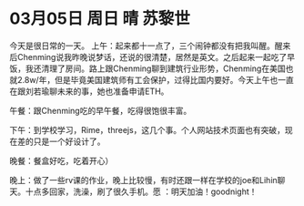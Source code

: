 # 03月05日 周日 晴 苏黎世

今天是很日常的一天。上午：起来都十一点了，三个闹钟都没有把我叫醒。醒来后Chenming说我昨晚说梦话，还说的很清楚，居然是英文。之后起来一起吃了早饭，我还清理了房间。路上跟Chenming聊到建筑行业形势，Chenming在美国也就2.8w/年，但是毕竟美国建筑师有工会保护，过得比国内要好。今天上午也一直在跟刘若瑜聊未来的事，她也准备申请ETH。午餐：跟Chenming吃的早午餐，吃得很饱很丰富。下午：到学校学习，Rime，threejs，这几个事。个人网站技术页面也有突破，现在差的只是一个好设计了。晚餐：餐盒好吃，吃着开心）晚上：做了一些rv课的作业，晚上比较慢，有时还跟一样在学校的joe和Lihin聊天。十点多回家，洗澡，刷了很久手机。愿 ：明天加油！goodnight！

